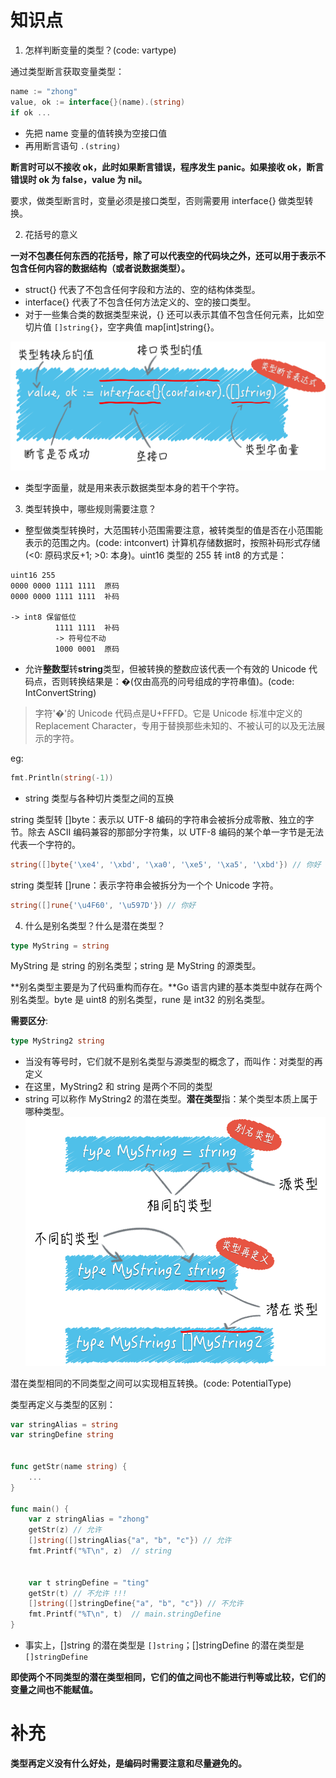# 知识点

1. 怎样判断变量的类型？(code: vartype)

通过类型断言获取变量类型：
```go
name := "zhong"
value, ok := interface{}(name).(string)
if ok ...
```
- 先把 name 变量的值转换为空接口值
- 再用断言语句 `.(string)`

**断言时可以不接收 ok，此时如果断言错误，程序发生 panic。如果接收 ok，断言错误时 ok 为 false，value 为 nil。**

要求，做类型断言时，变量必须是接口类型，否则需要用 interface{} 做类型转换。


2. 花括号的意义

**一对不包裹任何东西的花括号，除了可以代表空的代码块之外，还可以用于表示不包含任何内容的数据结构（或者说数据类型）。**
- struct{} 代表了不包含任何字段和方法的、空的结构体类型。
- interface{} 代表了不包含任何方法定义的、空的接口类型。
- 对于一些集合类的数据类型来说，{} 还可以表示其值不包含任何元素，比如空切片值 `[]string{}`，空字典值 map[int]string{}。

![](/006/png/b5f16bf3ad8f416fb151aed8df47a515.png)
- 类型字面量，就是用来表示数据类型本身的若干个字符。

3. 类型转换中，哪些规则需要注意？

- 整型做类型转换时，大范围转小范围需要注意，被转类型的值是否在小范围能表示的范围之内。(code: intconvert)
计算机存储数据时，按照补码形式存储(<0: 原码求反+1; >0: 本身)。uint16 类型的 255 转 int8 的方式是：
```
uint16 255
0000 0000 1111 1111  原码
0000 0000 1111 1111  补码

-> int8 保留低位
          1111 1111  补码
          -> 符号位不动
          1000 0001  原码
```

- 允许**整数型**转**string**类型，但被转换的整数应该代表一个有效的 Unicode 代码点，否则转换结果是：�(仅由高亮的问号组成的字符串值)。(code: IntConvertString)
>字符'�'的 Unicode 代码点是U+FFFD。它是 Unicode 标准中定义的 Replacement Character，专用于替换那些未知的、不被认可的以及无法展示的字符。

eg:
```go
fmt.Println(string(-1))
```

- string 类型与各种切片类型之间的互换

string 类型转 []byte：表示以 UTF-8 编码的字符串会被拆分成零散、独立的字节。除去 ASCII 编码兼容的那部分字符集，以 UTF-8 编码的某个单一字节是无法代表一个字符的。
```go
string([]byte{'\xe4', '\xbd', '\xa0', '\xe5', '\xa5', '\xbd'}) // 你好
```

string 类型转 []rune：表示字符串会被拆分为一个个 Unicode 字符。
```go
string([]rune{'\u4F60', '\u597D'}) // 你好
```

4. 什么是别名类型？什么是潜在类型？
```go
type MyString = string
```
MyString 是 string 的别名类型；string 是 MyString 的源类型。

**别名类型主要是为了代码重构而存在。**Go 语言内建的基本类型中就存在两个别名类型。byte 是 uint8 的别名类型，rune 是 int32 的别名类型。

**需要区分**:
```go
type MyString2 string
```
- 当没有等号时，它们就不是别名类型与源类型的概念了，而叫作：对类型的再定义
- 在这里，MyString2 和 string 是两个不同的类型
- string 可以称作 MyString2 的潜在类型。**潜在类型**指：某个类型本质上属于哪种类型。
![](/006/png/4f113b74b564ad3b4b4877abca7b6bf2.png)

潜在类型相同的不同类型之间可以实现相互转换。(code: PotentialType)

类型再定义与类型的区别：
```go
var stringAlias = string
var stringDefine string


func getStr(name string) {
    ...
}

func main() {
    var z stringAlias = "zhong"
    getStr(z) // 允许
    []string([]stringAlias{"a", "b", "c"}) // 允许
    fmt.Printf("%T\n", z)  // string


    var t stringDefine = "ting"
    getStr(t) // 不允许 !!!
    []string([]stringDefine{"a", "b", "c"}) // 不允许
    fmt.Printf("%T\n", t)  // main.stringDefine
}
``` 
- 事实上，[]string 的潜在类型是 `[]string`；[]stringDefine 的潜在类型是 `[]stringDefine`

**即使两个不同类型的潜在类型相同，它们的值之间也不能进行判等或比较，它们的变量之间也不能赋值。**

# 补充
**类型再定义没有什么好处，是编码时需要注意和尽量避免的。**